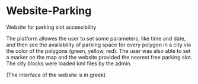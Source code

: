 # Website-Parking
Website for parking slot accessibility

The platform allowes the user to set some parameters, like time and date, and then see the availability of parking space for every polygon in a city via the color of the polygons (green, yellow, red). The user was also able to set a marker on the map and the website provided the nearest free parking slot. The city blocks were loaded kml files by the admin.

(The interface of the website is in greek)
